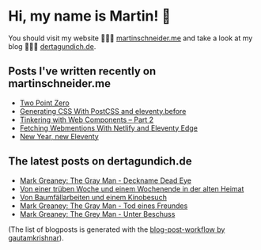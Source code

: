 # Hi, my name is Martin! 👋 
You should visit my website 👨🏼‍💻  [martinschneider.me](https://martinschneider.me) and take a look at my blog 🤷🏼‍♂️ [dertagundich.de](https://www.dertagundich.de).

## Posts I've written recently on martinschneider.me
<!-- MSME-POST-LIST:START -->
- [Two Point Zero](https://martinschneider.me/articles/two-point-zero/)
- [Generating CSS With PostCSS and eleventy.before](https://martinschneider.me/articles/generating-css-with-postcss-and-eleventy-before/)
- [Tinkering with Web Components – Part 2](https://martinschneider.me/articles/tinkering-with-web-components-part-2/)
- [Fetching Webmentions With Netlify and Eleventy Edge](https://martinschneider.me/articles/fetching-webmentions-with-netlify-and-eleventy-edge/)
- [New Year, new Eleventy](https://martinschneider.me/articles/new-year-new-eleventy/)
<!-- MSME-POST-LIST:END -->

## The latest posts on dertagundich.de
<!-- DTUI-POST-LIST:START -->
- [Mark Greaney: The Gray Man - Deckname Dead Eye](https://www.dertagundich.de/blog/2023/11/mark-greaney-the-gray-man-deckname-dead-eye)
- [Von einer trüben Woche und einem Wochenende in der alten Heimat](https://www.dertagundich.de/blog/2023/10/von-einer-truben-woche-und-einem-wochenende-in-der-alten-heimat)
- [Von Baumfällarbeiten und einem Kinobesuch](https://www.dertagundich.de/blog/2023/10/von-baumfallarbeiten-und-einem-kinobesuch)
- [Mark Greaney: The Gray Man - Tod eines Freundes](https://www.dertagundich.de/blog/2023/10/mark-greaney-the-gray-man-tod-eines-freundes)
- [Mark Greaney: The Grey Man - Unter Beschuss](https://www.dertagundich.de/blog/2023/10/mark-greaney-the-grey-man-unter-beschuss)
<!-- DTUI-POST-LIST:END -->

(The list of blogposts is generated with the [blog-post-workflow by gautamkrishnar](https://github.com/gautamkrishnar/blog-post-workflow)).
